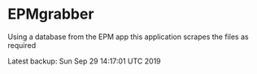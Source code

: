 # EPMgrabber
Using a database from the EPM app this application scrapes the files as required


Latest backup: Sun Sep 29 14:17:01 UTC 2019
